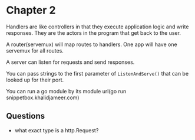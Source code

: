 # Chapter 2

Handlers are like controllers in that they execute application logic and write responses. They are the actors in the program that get back to the user.

A router(servemux) will map routes to handlers. One app will have one servemux for all routes.

A server can listen for requests and send responses.

You can pass strings to the first parameter of `ListenAndServe()` that can be looked up for their port.

You can run a go module by its module url(go run snippetbox.khalidjameer.com)

## Questions

- what exact type is a http.Request?
